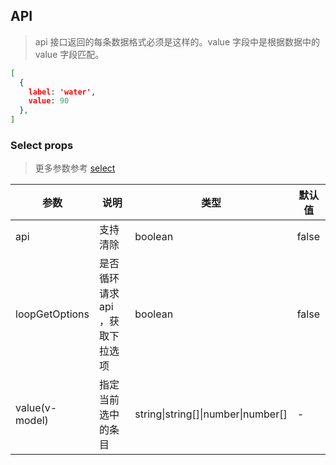 ## API
> api 接口返回的每条数据格式必须是这样的。value 字段中是根据数据中的 value 字段匹配。

```json
[
  {
    label: 'water',
    value: 90
  },
]
```

### Select props

> 更多参数参考 [select](./select-cn)

| 参数 | 说明 | 类型 | 默认值 |
| --- | --- | --- | --- |
| api | 支持清除 | boolean | false | 
| loopGetOptions | 是否循环请求 api ，获取下拉选项 | boolean | false | 
| value(v-model) | 指定当前选中的条目 | string\|string\[]\|number\|number\[] | - |
